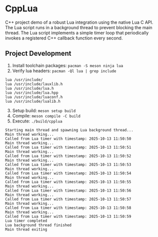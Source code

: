 # CppLua
C++ project demo of a robust Lua integration using the native Lua C API.
The Lua script runs in a background thread to prevent blocking the main thread. The Lua script implements a simple timer loop that periodically invokes a registered C++ callback function every second.

## Project Development
1. Install toolchain packages: `pacman -S meson ninja lua`
2. Verify lua headers: `pacman -Ql lua | grep include`
```
lua /usr/include/
lua /usr/include/lauxlib.h
lua /usr/include/lua.h
lua /usr/include/lua.hpp
lua /usr/include/luaconf.h
lua /usr/include/lualib.h
```
3. Setup build: `meson setup build`
4. Compile: `meson compile -C build`
5. Execute: `./build/cpplua`
```
Starting main thread and spawning Lua background thread...
Main thread working...
Called from Lua timer with timestamp: 2025-10-13 11:50:50
Main thread working...
Called from Lua timer with timestamp: 2025-10-13 11:50:51
Main thread working...
Called from Lua timer with timestamp: 2025-10-13 11:50:52
Main thread working...
Called from Lua timer with timestamp: 2025-10-13 11:50:53
Main thread working...
Called from Lua timer with timestamp: 2025-10-13 11:50:54
Main thread working...
Called from Lua timer with timestamp: 2025-10-13 11:50:55
Main thread working...
Called from Lua timer with timestamp: 2025-10-13 11:50:56
Main thread working...
Called from Lua timer with timestamp: 2025-10-13 11:50:57
Main thread working...
Called from Lua timer with timestamp: 2025-10-13 11:50:58
Main thread working...
Called from Lua timer with timestamp: 2025-10-13 11:50:59
Lua timer completed
Lua background thread finished
Main thread exiting
```
